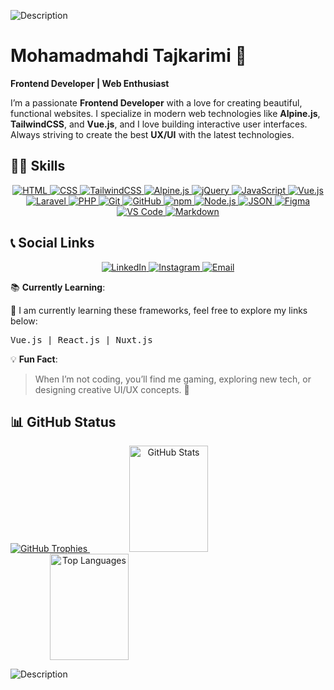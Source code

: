 ![Description](https://camo.githubusercontent.com/4c84ab4279f6dee7ee97a7aac724bd71759e7b7791f3528ebdf5247687524f66/68747470733a2f2f63617073756c652d72656e6465722e76657263656c2e6170702f6170693f747970653d776176696e6726636f6c6f723d383231464637266865696768743d3132302673656374696f6e3d686561646572)


# Mohamadmahdi Tajkarimi 🚀

**Frontend Developer | Web Enthusiast**

I’m a passionate **Frontend Developer** with a love for creating beautiful, functional websites. I specialize in modern web technologies like **Alpine.js**, **TailwindCSS**, and **Vue.js**, and I love building interactive user interfaces. Always striving to create the best **UX/UI** with the latest technologies.

## 💪🏻 Skills

<div align="center">
    <a href="https://html.com/" target="_blank">
        <img  src="https://img.shields.io/badge/HTML-E34F26?style=flat&logo=html5&logoColor=white" alt="HTML">
    </a>
    <a href="https://www.w3.org/Style/CSS/" target="_blank">
        <img  src="https://img.shields.io/badge/CSS-1572B6?style=flat&logo=css3&logoColor=white" alt="CSS">
    </a>
    <a href="https://tailwindcss.com/" target="_blank">
        <img  src="https://img.shields.io/badge/TailwindCSS-06B6D4?style=flat&logo=tailwindcss&logoColor=white" alt="TailwindCSS">
    </a>
    <a href="https://alpinejs.dev/" target="_blank">
        <img  src="https://img.shields.io/badge/Alpine.js-8BC0D0?style=flat&logo=alpine.js&logoColor=black" alt="Alpine.js">
    </a>
    <a href="https://jquery.com/" target="_blank">
        <img  src="https://img.shields.io/badge/jQuery-0769AD?style=flat&logo=jquery&logoColor=white" alt="jQuery">
    </a>
    <a href="https://developer.mozilla.org/en-US/docs/Web/JavaScript" target="_blank">
        <img  src="https://img.shields.io/badge/JavaScript-F7DF1E?style=flat&logo=javascript&logoColor=black" alt="JavaScript">
    </a>
    <a href="https://vuejs.org/" target="_blank">
        <img  src="https://img.shields.io/badge/Vue.js-4FC08D?style=flat&logo=vue.js&logoColor=white" alt="Vue.js">
    </a>
    <a href="https://laravel.com/" target="_blank">
        <img  src="https://img.shields.io/badge/Laravel-FF2D20?style=flat&logo=laravel&logoColor=white" alt="Laravel">
    </a>
    <a href="https://www.php.net/" target="_blank">
        <img  src="https://img.shields.io/badge/PHP-777BB4?style=flat&logo=php&logoColor=white" alt="PHP">
    </a>
    <a href="https://git-scm.com/" target="_blank">
        <img  src="https://img.shields.io/badge/Git-F05032?style=flat&logo=git&logoColor=white" alt="Git">
    </a>
    <a href="https://github.com/" target="_blank">
        <img  src="https://img.shields.io/badge/GitHub-181717?style=flat&logo=github&logoColor=white" alt="GitHub">
    </a>
    <a href="https://npmjs.com/" target="_blank">
        <img  src="https://img.shields.io/badge/npm-CB3837?style=flat&logo=npm&logoColor=white" alt="npm">
    </a>
    <a href="https://nodejs.org/" target="_blank">
        <img  src="https://img.shields.io/badge/Node.js-339933?style=flat&logo=node.js&logoColor=white" alt="Node.js">
    </a>
    <a href="https://www.json.org/json-en.html" target="_blank">
        <img  src="https://img.shields.io/badge/JSON-000000?style=flat&logo=json&logoColor=white" alt="JSON">
    </a>
    <a href="https://www.figma.com/" target="_blank">
        <img  src="https://img.shields.io/badge/Figma-F24E1E?style=flat&logo=figma&logoColor=white" alt="Figma">
    </a>
    <a href="https://code.visualstudio.com/" target="_blank">
        <img  src="https://img.shields.io/badge/VS%20Code-007ACC?style=flat&logo=visual-studio-code&logoColor=white" alt="VS Code">
    </a>
    <a href="https://www.markdownguide.org/" target="_blank">
        <img  src="https://img.shields.io/badge/Markdown-000000?style=flat&logo=markdown&logoColor=white" alt="Markdown">
    </a>
</div>

## 📞 Social Links

<div align="center">
<a href="https://www.linkedin.com/in/mohamadmahdi-tajkarimi-a37519245/" rel="nofollow">
    <img src="https://img.shields.io/badge/-LinkedIn-0077B5?style=flat&logo=Linkedin&logoColor=white" alt="LinkedIn">
</a>

<a href="https://instagram.com/mohamadmahdi.tajkarimi?igshid=OGQ5ZDc2ODk2ZA==" target="_blank">
    <img src="https://img.shields.io/badge/-Instagram-E4405F?style=flat&logo=instagram&logoColor=white" alt="Instagram">
</a>

<a href="mailto:mohamadmahditajkarimi@gmail.com">
    <img src="https://img.shields.io/badge/-Email-EA4335?style=flat&logo=gmail&logoColor=white" alt="Email">
</a>
</div>


📚 **Currently Learning**:

🚀 I am currently learning these frameworks, feel free to explore my links below:

<pre >
Vue.js | React.js | Nuxt.js
</pre>

💡 **Fun Fact**:  
> When I’m not coding, you’ll find me gaming, exploring new tech, or designing creative UI/UX concepts. 🚀

## 📊 GitHub Status
<a href="https://github.com/mohamadmahdi-87" align="center">
    <img   src="https://github-profile-trophy.vercel.app/?username=mohamadmahdi-87&theme=tokyonight" alt="GitHub Trophies" />
    <img height="170px" style="width: 50%;" src="https://github-readme-stats.vercel.app/api?username=mohamadmahdi-87&show_icons=true&theme=radical&include_all_commits=true&card_width=300px&hide_title=true" alt="GitHub Stats">
    <img height="170px" style="width: 50%;" src="https://github-readme-stats.vercel.app/api/top-langs/?username=mohamadmahdi-87&theme=radical&layout=compact&card_width=100px&hide_title=true" alt="Top Languages">
</a>


![Description](https://raw.githubusercontent.com/BEPb/BEPb/main/assets/Bottom_down.svg)
